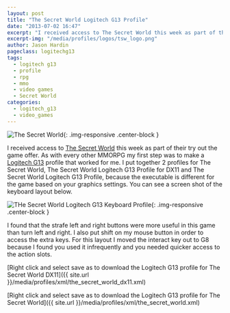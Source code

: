 ```yaml
---
layout: post
title: "The Secret World Logitech G13 Profile"
date: "2013-07-02 16:47"
excerpt: "I received access to The Secret World this week as part of their try out the game offer. As with every other MMORPG my first step was to make a Logitech G13 profile that worked for me. I put together 2 profiles for The Secret World, The Secret World Logitech G13 Profile for DX11 and The Secret World Logitech G13 Profile, because the executable is different for the game based on your graphics settings."
excerpt-img: "/media/profiles/logos/tsw_logo.png"
author: Jason Hardin
pageclass: logitechg13
tags:
  - logitech g13
  - profile
  - rpg
  - mmo
  - video games
  - Secret World
categories:
  - logitech_g13
  - video_games
---
```

![The Secret World]({{site.url}}/media/profiles/logos/tsw_logo.png){: .img-responsive  .center-block }

I received access to [The Secret World](http://www.thesecretworld.com/) this week as part of their try out the game offer. As with every other MMORPG my first step was to make a [Logitech G13](http://gaming.logitech.com/en-us/product/g13-advanced-gameboard) profile that worked for me. I put together 2 profiles for The Secret World, The Secret World Logitech G13 Profile for DX11 and The Secret World Logitech G13 Profile, because the executable is different for the game based on your graphics settings. You can see a screen shot of the keyboard layout below.

![THe Secret World Logitech G13 Keyboard Profile]({{site.url}}/media/profiles/layouts/the_secret_world_keyboard_layout.png){: .img-responsive  .center-block }

I found that the strafe left and right buttons were more useful in this game than turn left and right. I also put shift on my mouse button in order to access the extra keys. For this layout I moved the interact key out to G8 because I found you used it infrequently and you needed quicker access to the action slots.

[Right click and select save as to download the Logitech G13 profile for The Secret World DX11]({{ site.url }}/media/profiles/xml/the_secret_world_dx11.xml)

[Right click and select save as to download the Logitech G13 profile for The Secret World]({{ site.url }}/media/profiles/xml/the_secret_world.xml)
